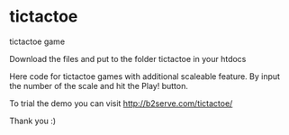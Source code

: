 # tictactoe
tictactoe game

Download the files and put to the folder tictactoe in your htdocs

Here code for tictactoe games with additional scaleable feature.
By input the number of the scale and hit the Play! button.

To trial the demo you can visit http://b2serve.com/tictactoe/

Thank you :)
